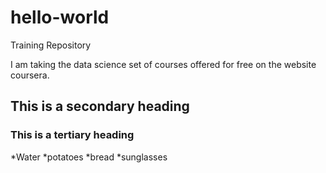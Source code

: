 hello-world
===========

Training Repository

I am taking the data science set of courses offered for free on the website coursera.

## This is a secondary heading
### This is a tertiary heading

*Water
*potatoes
*bread
*sunglasses
